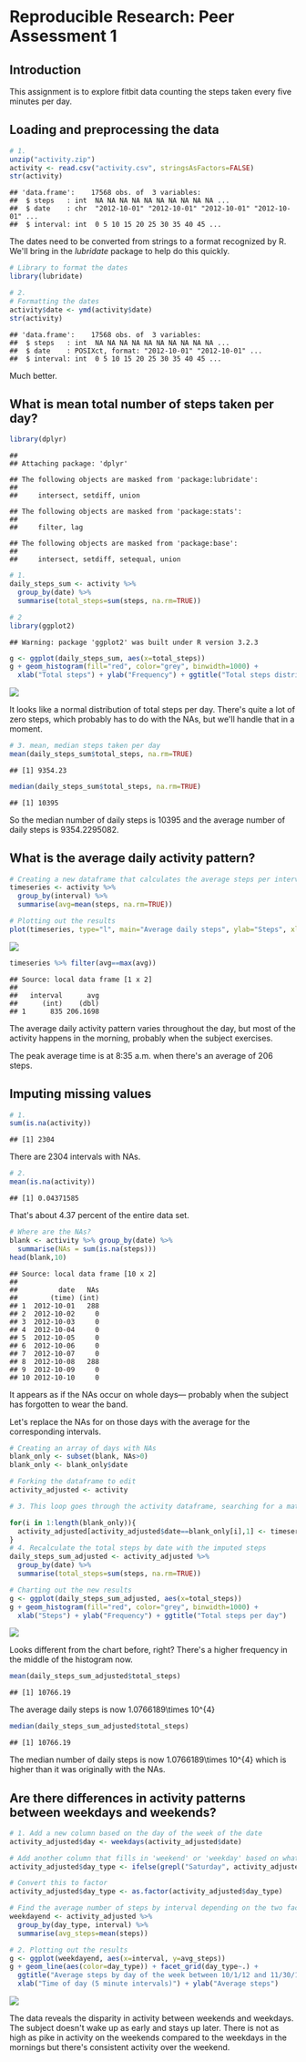 # Reproducible Research: Peer Assessment 1

## Introduction
This assignment is to explore fitbit data counting the steps taken every five minutes per day.

## Loading and preprocessing the data


```r
# 1.
unzip("activity.zip")
activity <- read.csv("activity.csv", stringsAsFactors=FALSE)
str(activity)
```

```
## 'data.frame':	17568 obs. of  3 variables:
##  $ steps   : int  NA NA NA NA NA NA NA NA NA NA ...
##  $ date    : chr  "2012-10-01" "2012-10-01" "2012-10-01" "2012-10-01" ...
##  $ interval: int  0 5 10 15 20 25 30 35 40 45 ...
```

The dates need to be converted from strings to a format recognized by R. We'll bring in the *lubridate* package to help do this quickly.


```r
# Library to format the dates
library(lubridate)

# 2. 
# Formatting the dates
activity$date <- ymd(activity$date)
str(activity)
```

```
## 'data.frame':	17568 obs. of  3 variables:
##  $ steps   : int  NA NA NA NA NA NA NA NA NA NA ...
##  $ date    : POSIXct, format: "2012-10-01" "2012-10-01" ...
##  $ interval: int  0 5 10 15 20 25 30 35 40 45 ...
```

Much better.

## What is mean total number of steps taken per day?


```r
library(dplyr)
```

```
## 
## Attaching package: 'dplyr'
```

```
## The following objects are masked from 'package:lubridate':
## 
##     intersect, setdiff, union
```

```
## The following objects are masked from 'package:stats':
## 
##     filter, lag
```

```
## The following objects are masked from 'package:base':
## 
##     intersect, setdiff, setequal, union
```

```r
# 1.
daily_steps_sum <- activity %>%
  group_by(date) %>%
  summarise(total_steps=sum(steps, na.rm=TRUE))

# 2
library(ggplot2)
```

```
## Warning: package 'ggplot2' was built under R version 3.2.3
```

```r
g <- ggplot(daily_steps_sum, aes(x=total_steps))
g + geom_histogram(fill="red", color="grey", binwidth=1000) +
  xlab("Total steps") + ylab("Frequency") + ggtitle("Total steps distribution per day")
```

![](PA1_template_files/figure-html/total1-1.png)

It looks like a normal distribution of total steps per day. There's quite a lot of zero steps, which probably has to do with the NAs, but we'll handle that in a moment.


```r
# 3. mean, median steps taken per day
mean(daily_steps_sum$total_steps, na.rm=TRUE)
```

```
## [1] 9354.23
```

```r
median(daily_steps_sum$total_steps, na.rm=TRUE)
```

```
## [1] 10395
```

So the median number of daily steps is 10395 and the average number of daily steps is 9354.2295082.

## What is the average daily activity pattern?


```r
# Creating a new dataframe that calculates the average steps per interval period
timeseries <- activity %>%
  group_by(interval) %>%
  summarise(avg=mean(steps, na.rm=TRUE))

# Plotting out the results
plot(timeseries, type="l", main="Average daily steps", ylab="Steps", xlab="Time of day (5 minute intervals)")
```

![](PA1_template_files/figure-html/average-1.png)

```r
timeseries %>% filter(avg==max(avg))
```

```
## Source: local data frame [1 x 2]
## 
##   interval      avg
##      (int)    (dbl)
## 1      835 206.1698
```

The average daily activity pattern varies throughout the day, but most of the activity happens in the morning, probably when the subject exercises.

The peak average time is at 8:35 a.m. when there's an average of 206 steps.

## Imputing missing values


```r
# 1.
sum(is.na(activity))
```

```
## [1] 2304
```

There are 2304 intervals with NAs. 


```r
# 2.
mean(is.na(activity))
```

```
## [1] 0.04371585
```

That's about 4.37 percent of the entire data set.


```r
# Where are the NAs?
blank <- activity %>% group_by(date) %>%
  summarise(NAs = sum(is.na(steps)))
head(blank,10)
```

```
## Source: local data frame [10 x 2]
## 
##          date   NAs
##        (time) (int)
## 1  2012-10-01   288
## 2  2012-10-02     0
## 3  2012-10-03     0
## 4  2012-10-04     0
## 5  2012-10-05     0
## 6  2012-10-06     0
## 7  2012-10-07     0
## 8  2012-10-08   288
## 9  2012-10-09     0
## 10 2012-10-10     0
```

It appears as if the NAs occur on whole days— probably when the subject has forgotten to wear the band.

Let's replace the NAs for on those days with the average for the corresponding intervals.


```r
# Creating an array of days with NAs
blank_only <- subset(blank, NAs>0)
blank_only <- blank_only$date

# Forking the dataframe to edit
activity_adjusted <- activity

# 3. This loop goes through the activity dataframe, searching for a match to one of the days with the NAs. Then it replaces the NAs with the average for the corresponding intervals.

for(i in 1:length(blank_only)){
  activity_adjusted[activity_adjusted$date==blank_only[i],1] <- timeseries$avg  
}
# 4. Recalculate the total steps by date with the imputed steps
daily_steps_sum_adjusted <- activity_adjusted %>%
  group_by(date) %>%
  summarise(total_steps=sum(steps, na.rm=TRUE))

# Charting out the new results
g <- ggplot(daily_steps_sum_adjusted, aes(x=total_steps))
g + geom_histogram(fill="red", color="grey", binwidth=1000) +
  xlab("Steps") + ylab("Frequency") + ggtitle("Total steps per day")
```

![](PA1_template_files/figure-html/imputing4-1.png)

Looks different from the chart before, right? There's a higher frequency in the middle of the histogram now. 


```r
mean(daily_steps_sum_adjusted$total_steps)
```

```
## [1] 10766.19
```

The average daily steps is now 1.0766189\times 10^{4}


```r
median(daily_steps_sum_adjusted$total_steps)
```

```
## [1] 10766.19
```
The median number of daily steps is now 1.0766189\times 10^{4} which is higher than it was originally with the NAs.

## Are there differences in activity patterns between weekdays and weekends?

```r
# 1. Add a new column based on the day of the week of the date
activity_adjusted$day <- weekdays(activity_adjusted$date)

# Add another column that fills in 'weekend' or 'weekday' based on what's in the day column
activity_adjusted$day_type <- ifelse(grepl("Saturday", activity_adjusted$day), "weekend", ifelse(grepl("Sunday", activity_adjusted$day), "weekend", "weekday"))

# Convert this to factor
activity_adjusted$day_type <- as.factor(activity_adjusted$day_type)

# Find the average number of steps by interval depending on the two factors
weekdayend <- activity_adjusted %>%
  group_by(day_type, interval) %>%
  summarise(avg_steps=mean(steps))

# 2. Plotting out the results
g <- ggplot(weekdayend, aes(x=interval, y=avg_steps))
g + geom_line(aes(color=day_type)) + facet_grid(day_type~.) +
  ggtitle("Average steps by day of the week between 10/1/12 and 11/30/12") +
  xlab("Time of day (5 minute intervals)") + ylab("Average steps") 
```

![](PA1_template_files/figure-html/weekend-1.png)

The data reveals the disparity in activity between weekends and weekdays. The subject doesn't wake up as early and stays up later. There is not as high as pike in activity on the weekends compared to the weekdays in the mornings but there's consistent activity over the weekend.

